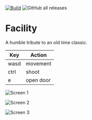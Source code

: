 [![Build](https://github.com/humbertodias/unity-007/actions/workflows/build.yml/badge.svg)](https://github.com/humbertodias/unity-007/actions/workflows/build.yml)
![GitHub all releases](https://img.shields.io/github/downloads/humbertodias/unity-007/total)

Facility
===============

A humble tribute to an old time classic.

| Key  | Action     |
|------|------------|
| wasd | movement   |
| ctrl | shoot      |
| e    | open door  |

![Screen 1](https://drive.google.com/uc?id=1eENZS-CCKZCodbY-dDQaM2qoZ2Za5KMy "Screen 1")

![Screen 2](https://drive.google.com/uc?id=1vssQLtDX-E6z0Om-pqWayyps_BmdERFx "Screen 2")

![Screen 3](https://drive.google.com/uc?id=1kt3J7CcVrRL0ZS7jFsrKeSe9dxcOsFb0 "Screen 3")
